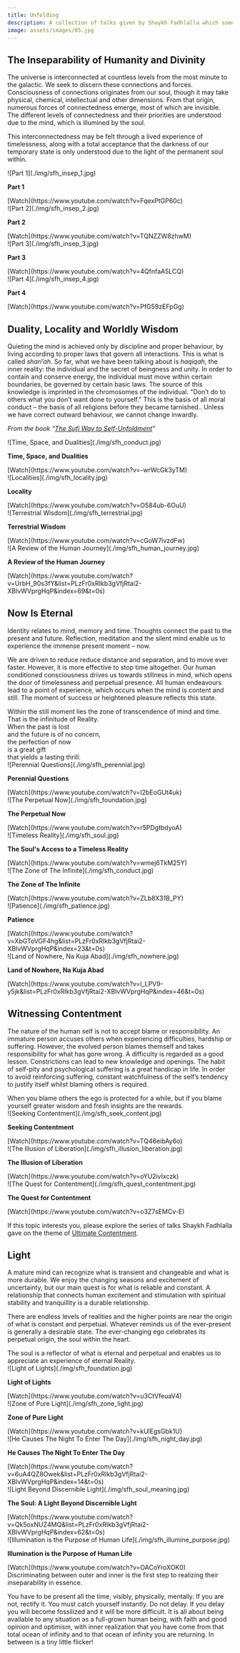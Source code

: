 ```yaml
---
title: Unfolding
description: A collection of talks given by Shaykh Fadhlalla which some more advanced students have recommended for those who are more familiar with Sufism and Islam.
image: assets/images/05.jpg
---
```


## The Inseparability of Humanity and Divinity

The universe is interconnected at countless levels from the most minute to the galactic. We seek to discern these connections and forces. Consciousness of connections originates from our soul, though it may take physical, chemical, intellectual and other dimensions. From that origin, numerous forces of connectedness emerge, most of which are invisible. The different levels of connectedness and their priorities are understood due to the mind, which is illumined by the soul.

This interconnectedness may be felt through a lived experience of timelessness, along with a total acceptance that the darkness of our temporary state is only understood due to the light of the permanent soul within.

<div markdown="1" class="card video sidebar center gemoji center-content">

<div markdown="2" class="video-image">
![Part 1](./img/sfh_insep_1.jpg)
</div>

**Part 1**

<div markdown="3" class="video-link">
[Watch](https://www.youtube.com/watch?v=FqexPtGP60c)
</div>

</div>

<div markdown="1" class="card video sidebar center gemoji center-content">

<div markdown="2" class="video-image">
![Part 2](./img/sfh_insep_2.jpg)
</div>

**Part 2**

<div markdown="3" class="video-link">
[Watch](https://www.youtube.com/watch?v=TQNZZW8zhwM)
</div>

</div>

<div markdown="1" class="card video sidebar center gemoji center-content">

<div markdown="2" class="video-image">
![Part 3](./img/sfh_insep_3.jpg)
</div>

**Part 3**

<div markdown="3" class="video-link">
[Watch](https://www.youtube.com/watch?v=4QfnfaA5LCQ)
</div>

</div>

<div markdown="1" class="card video sidebar center gemoji center-content">

<div markdown="2" class="video-image">
![Part 4](./img/sfh_insep_4.jpg)
</div>

**Part 4**

<div markdown="3" class="video-link">
[Watch](https://www.youtube.com/watch?v=PfG59zEFpGg)
</div>

</div>

<div markdown="1" class="clear"></div>

## Duality, Locality and Worldly Wisdom

Quieting the mind is achieved only by discipline and proper behaviour, by living according to proper laws that govern all interactions. This is what is called _shari’ah_. So far, what we have been talking about is _haqiqah_, the inner reality: the individual and the secret of beingness and unity. In order to contain and conserve energy, the individual must move within certain boundaries, be governed by certain basic laws. The source of this knowledge is imprinted in the chromosomes of the individual. "Don’t do to others what you don’t want done to yourself." This is the basis of all moral conduct – the basis of all religions before they became tarnished.. Unless we have correct outward behaviour, we cannot change inwardly.

_From the book “[The Sufi Way to Self-Unfoldment](https://zahrapublications.pub/book-TheSufiWayToSelf-Unfoldment.php#bookTitle)”_ 

<div markdown="1" class="card video sidebar center gemoji center-content">

<div markdown="2" class="video-image">
![Time, Space, and Dualities](./img/sfh_conduct.jpg)
</div>

**Time, Space, and Dualities**

<div markdown="3" class="video-link">
[Watch](https://www.youtube.com/watch?v=-wrWcGk3yTM)
</div>

</div>

<div markdown="1" class="card video sidebar center gemoji center-content">

<div markdown="2" class="video-image">
![Localities](./img/sfh_locality.jpg)
</div>

**Locality**

<div markdown="3" class="video-link">
[Watch](https://www.youtube.com/watch?v=O584ub-6OuU)
</div>

</div>

<div markdown="1" class="card video sidebar center gemoji center-content">

<div markdown="2" class="video-image">
![Terrestrial Wisdom](./img/sfh_terrestrial.jpg)
</div>

**Terrestrial Wisdom**

<div markdown="3" class="video-link">
[Watch](https://www.youtube.com/watch?v=cGoW7ivzdFw)
</div>

</div>

<div markdown="1" class="card video sidebar center gemoji center-content">

<div markdown="2" class="video-image">
![A Review of the Human Journey](./img/sfh_human_journey.jpg)
</div>

**A Review of the Human Journey**

<div markdown="3" class="video-link">
[Watch](https://www.youtube.com/watch?v=UrbH_90s3fY&list=PLzFr0xRIkb3gVfjRtai2-XBlvWVprgHqP&index=69&t=0s)
</div>

</div>

<div markdown="1" class="clear"></div>

## Now Is Eternal
       
Identity relates to mind, memory and time. Thoughts connect the past to the present and future. Reflection, meditation and the silent mind enable us to experience the immense present moment – now.  

We are driven to reduce reduce distance and separation, and to move ever faster. However, it is more effective to stop time altogether. Our human conditioned consciousness drives us towards stillness in mind, which opens the door of timelessness and perpetual presence. All human endeavours lead to a point of experience, which occurs when the mind is content and still. The moment of success or heightened pleasure reflects this state. 

<div class="callout5">
Within the still moment lies the zone of transcendence of mind and time. That is the infinitude of Reality.  
</div>

<div class="center-poem">
When the past is lost  <br/>
and the future is of no concern,<br/>   
the perfection of now   <br/>
is a great gift  <br/>
that yields a lasting thrill.<br/>
</div>      

<div markdown="1" class="card video sidebar center gemoji center-content">

<div markdown="2" class="video-image">
![Perennial Questions](./img/sfh_perennial.jpg)
</div>

**Perennial Questions**

<div markdown="3" class="video-link">
[Watch](https://www.youtube.com/watch?v=I2bEoGUt4uk)
</div>

</div>

<div markdown="1" class="card video sidebar center gemoji center-content">

<div markdown="2" class="video-image">
![The Perpetual Now](./img/sfh_foundation.jpg)
</div>

**The Perpetual Now**

<div markdown="3" class="video-link">
[Watch](https://www.youtube.com/watch?v=r5PDgtbdyoA)
</div>

</div>

<div markdown="1" class="card video sidebar center gemoji center-content">

<div markdown="2" class="video-image">
![Timeless Reality](./img/sfh_soul.jpg)
</div>

**The Soul's Access to a Timeless Reality**

<div markdown="3" class="video-link">
[Watch](https://www.youtube.com/watch?v=wmej6TkM25Y)
</div>

</div>

<div markdown="1" class="card video sidebar center gemoji center-content">

<div markdown="2" class="video-image">
![The Zone of The Infinite](./img/sfh_conduct.jpg)
</div>

**The Zone of The Infinite**

<div markdown="3" class="video-link">
[Watch](https://www.youtube.com/watch?v=ZLb8X31B_PY)
</div>

</div>

<div markdown="1" class="card video sidebar center gemoji center-content">

<div markdown="2" class="video-image">
![Patience](./img/sfh_patience.jpg)
</div>

**Patience**

<div markdown="3" class="video-link">
[Watch](https://www.youtube.com/watch?v=XbGToVGF4hg&list=PLzFr0xRIkb3gVfjRtai2-XBlvWVprgHqP&index=23&t=0s)
</div>

</div>

<div markdown="1" class="card video sidebar center gemoji center-content">

<div markdown="2" class="video-image">
![Land of Nowhere, Na Kuja Abad](./img/sfh_nowhere.jpg)
</div>

**Land of Nowhere, Na Kuja Abad**

<div markdown="3" class="video-link">
[Watch](https://www.youtube.com/watch?v=l_LPV9-y5jk&list=PLzFr0xRIkb3gVfjRtai2-XBlvWVprgHqP&index=46&t=0s)
</div>

</div>

<div markdown="1" class="clear"></div>

## Witnessing Contentment

The nature of the human self is not to accept blame or responsibility. An immature person accuses others when experiencing difficulties, hardship or suffering. However, the evolved person blames themself and takes responsibility for what has gone wrong. A difficulty is regarded as a good lesson. Constrictions can lead to new knowledge and openings. The habit of self-pity and psychological suffering is a great handicap in life. In order to avoid reinforcing suffering, constant watchfulness of the self’s tendency to justify itself whilst blaming others is required.    

<div class="callout5">
When you blame others the ego is protected for a while, but if you blame yourself greater wisdom and fresh insights are the rewards. 
</div> 

<div markdown="1" class="card video sidebar center gemoji center-content">

<div markdown="2" class="video-image">
![Seeking Contentment](./img/sfh_seek_content.jpg)
</div>

**Seeking Contentment**

<div markdown="3" class="video-link">
[Watch](https://www.youtube.com/watch?v=TQ46eibAy6o)
</div>

</div>

<div markdown="1" class="card video sidebar center gemoji center-content">

<div markdown="2" class="video-image">
![The Illusion of Liberation](./img/sfh_illusion_liberation.jpg)
</div>

**The Illusion of Liberation**

<div markdown="3" class="video-link">
[Watch](https://www.youtube.com/watch?v=oYU2ivIxczk)
</div>

</div>

<div markdown="1" class="card video sidebar center gemoji center-content">

<div markdown="2" class="video-image">
![The Quest for Contentment](./img/sfh_quest_contentment.jpg)
</div>

**The Quest for Contentment**

<div markdown="3" class="video-link">
[Watch](https://www.youtube.com/watch?v=o3Z7sEMCv-E)
</div>

</div>

<div markdown="1" class="clear"></div>

If this topic interests you, please explore the series of talks Shaykh Fadhlalla gave on the theme of [Ultimate Contentment](../conversations/ultimate-contentment).

## Light

A mature mind can recognize what is transient and changeable and what is more durable. We enjoy the changing seasons and excitement of uncertainty, but our main quest is for what is reliable and constant. A relationship that connects human excitement and stimulation with spiritual stability and tranquillity is a durable relationship.  

There are endless levels of realities and the higher points are near the origin of what is constant and perpetual. Whatever reminds us of the ever-present is generally a desirable state. The ever-changing ego celebrates its perpetual origin, the soul within the heart.

<div class="callout5">
The soul is a reflector of what is eternal and perpetual and enables us to appreciate an experience of eternal Reality.
</div>

<div markdown="1" class="card video sidebar center gemoji center-content">

<div markdown="2" class="video-image">
![Light of Lights](./img/sfh_foundation.jpg)
</div>

**Light of Lights**

<div markdown="3" class="video-link">
[Watch](https://www.youtube.com/watch?v=u3CtVfeuaV4)
</div>

</div>

<div markdown="1" class="card video sidebar center gemoji center-content">

<div markdown="2" class="video-image">
![Zone of Pure Light](./img/sfh_zone_light.jpg)
</div>

**Zone of Pure Light**

<div markdown="3" class="video-link">
[Watch](https://www.youtube.com/watch?v=kUlEgsGbk1U)
</div>

</div>

<div markdown="1" class="card video sidebar center gemoji center-content">

<div markdown="2" class="video-image">
![He Causes The Night To Enter The Day](./img/sfh_night_day.jpg)
</div>

**He Causes The Night To Enter The Day**

<div markdown="3" class="video-link">
[Watch](https://www.youtube.com/watch?v=6uA4QZ8Owek&list=PLzFr0xRIkb3gVfjRtai2-XBlvWVprgHqP&index=14&t=0s)
</div>

</div>

<div markdown="1" class="card video sidebar center gemoji center-content">

<div markdown="2" class="video-image">
![Light Beyond Discernible Light](./img/sfh_soul_meaning.jpg)
</div>

**The Soul: A Light Beyond Discernible Light**

<div markdown="3" class="video-link">
[Watch](https://www.youtube.com/watch?v=Qk5oxNUZ4MQ&list=PLzFr0xRIkb3gVfjRtai2-XBlvWVprgHqP&index=62&t=0s)
</div>

</div>

<div markdown="1" class="card video sidebar center gemoji center-content">

<div markdown="2" class="video-image">
![Illumination is the Purpose of Human Life](./img/sfh_illumine_purpose.jpg)
</div>

**Illumination is the Purpose of Human Life**

<div markdown="3" class="video-link">
[Watch](https://www.youtube.com/watch?v=OACoYroXOK0)
</div>

</div>

<div markdown="1" class="clear"></div>  

<div class="callout5">
Discriminating between outer and inner is the first step to realizing their inseparability in essence.
</div>    

You have to be present all the time, visibly, physically, mentally. If you are not, rectify it. You must catch yourself instantly. Do not delay. If you delay you will become fossilized and it will be more difficult. It is all about being available to any situation as a full-grown human being, with faith and good opinion and optimism, with inner realization that you have come from that total ocean of infinity and to that ocean of infinity you are returning. In between is a tiny little flicker!